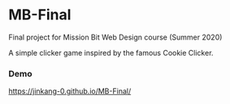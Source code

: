 # MB-Final  
Final project for Mission Bit Web Design course (Summer 2020)  
  
A simple clicker game inspired by the famous Cookie Clicker.
  
### Demo
https://jinkang-0.github.io/MB-Final/
